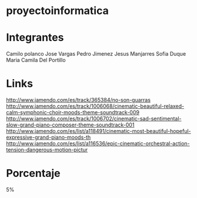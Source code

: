 proyectoinformatica
===================


Integrantes
===========

Camilo polanco
Jose Vargas
Pedro Jimenez
Jesus Manjarres
Sofia Duque
Maria Camila Del Portillo

Links
=====
http://www.jamendo.com/es/track/365384/no-son-guarras
http://www.jamendo.com/es/track/1006068/cinematic-beautiful-relaxed-calm-symphonic-choir-moods-theme-soundtrack-009
http://www.jamendo.com/es/track/1006702/cinematic-sad-sentimental-slow-grand-piano-composer-theme-soundtrack-001
http://www.jamendo.com/es/list/a118491/cinematic-most-beautiful-hopeful-expressive-grand-piano-moods-th
http://www.jamendo.com/es/list/a116536/epic-cinematic-orchestral-action-tension-dangerous-motion-pictur

Porcentaje
==========

5%
